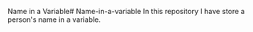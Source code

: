 Name in a Variable# Name-in-a-variable
In this repository I have store a person's name in a variable.
